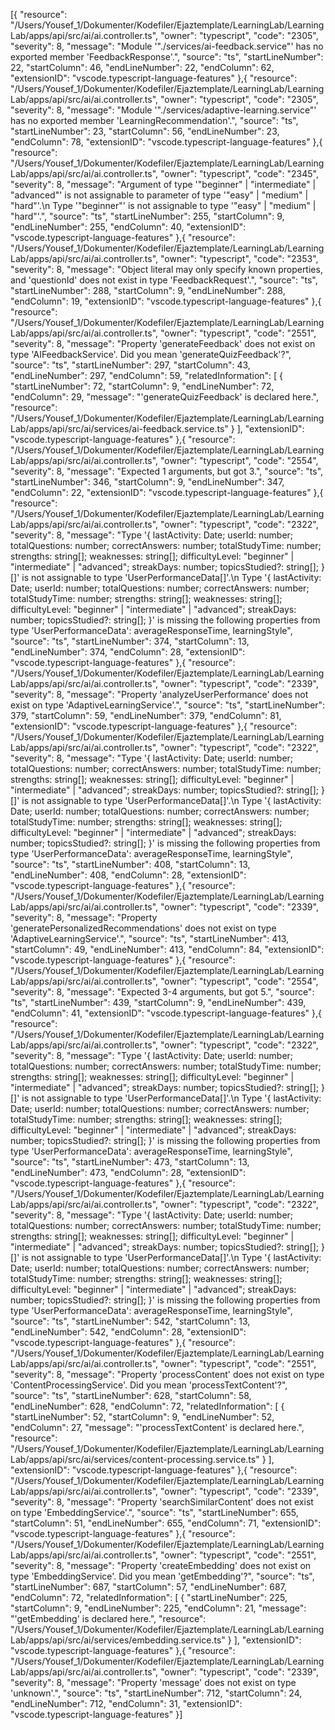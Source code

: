 [{
	"resource": "/Users/Yousef_1/Dokumenter/Kodefiler/Ejaztemplate/LearningLab/LearningLab/apps/api/src/ai/ai.controller.ts",
	"owner": "typescript",
	"code": "2305",
	"severity": 8,
	"message": "Module '\"./services/ai-feedback.service\"' has no exported member 'FeedbackResponse'.",
	"source": "ts",
	"startLineNumber": 22,
	"startColumn": 46,
	"endLineNumber": 22,
	"endColumn": 62,
	"extensionID": "vscode.typescript-language-features"
},{
	"resource": "/Users/Yousef_1/Dokumenter/Kodefiler/Ejaztemplate/LearningLab/LearningLab/apps/api/src/ai/ai.controller.ts",
	"owner": "typescript",
	"code": "2305",
	"severity": 8,
	"message": "Module '\"./services/adaptive-learning.service\"' has no exported member 'LearningRecommendation'.",
	"source": "ts",
	"startLineNumber": 23,
	"startColumn": 56,
	"endLineNumber": 23,
	"endColumn": 78,
	"extensionID": "vscode.typescript-language-features"
},{
	"resource": "/Users/Yousef_1/Dokumenter/Kodefiler/Ejaztemplate/LearningLab/LearningLab/apps/api/src/ai/ai.controller.ts",
	"owner": "typescript",
	"code": "2345",
	"severity": 8,
	"message": "Argument of type '\"beginner\" | \"intermediate\" | \"advanced\"' is not assignable to parameter of type '\"easy\" | \"medium\" | \"hard\"'.\n  Type '\"beginner\"' is not assignable to type '\"easy\" | \"medium\" | \"hard\"'.",
	"source": "ts",
	"startLineNumber": 255,
	"startColumn": 9,
	"endLineNumber": 255,
	"endColumn": 40,
	"extensionID": "vscode.typescript-language-features"
},{
	"resource": "/Users/Yousef_1/Dokumenter/Kodefiler/Ejaztemplate/LearningLab/LearningLab/apps/api/src/ai/ai.controller.ts",
	"owner": "typescript",
	"code": "2353",
	"severity": 8,
	"message": "Object literal may only specify known properties, and 'questionId' does not exist in type 'FeedbackRequest'.",
	"source": "ts",
	"startLineNumber": 288,
	"startColumn": 9,
	"endLineNumber": 288,
	"endColumn": 19,
	"extensionID": "vscode.typescript-language-features"
},{
	"resource": "/Users/Yousef_1/Dokumenter/Kodefiler/Ejaztemplate/LearningLab/LearningLab/apps/api/src/ai/ai.controller.ts",
	"owner": "typescript",
	"code": "2551",
	"severity": 8,
	"message": "Property 'generateFeedback' does not exist on type 'AIFeedbackService'. Did you mean 'generateQuizFeedback'?",
	"source": "ts",
	"startLineNumber": 297,
	"startColumn": 43,
	"endLineNumber": 297,
	"endColumn": 59,
	"relatedInformation": [
		{
			"startLineNumber": 72,
			"startColumn": 9,
			"endLineNumber": 72,
			"endColumn": 29,
			"message": "'generateQuizFeedback' is declared here.",
			"resource": "/Users/Yousef_1/Dokumenter/Kodefiler/Ejaztemplate/LearningLab/LearningLab/apps/api/src/ai/services/ai-feedback.service.ts"
		}
	],
	"extensionID": "vscode.typescript-language-features"
},{
	"resource": "/Users/Yousef_1/Dokumenter/Kodefiler/Ejaztemplate/LearningLab/LearningLab/apps/api/src/ai/ai.controller.ts",
	"owner": "typescript",
	"code": "2554",
	"severity": 8,
	"message": "Expected 1 arguments, but got 3.",
	"source": "ts",
	"startLineNumber": 346,
	"startColumn": 9,
	"endLineNumber": 347,
	"endColumn": 22,
	"extensionID": "vscode.typescript-language-features"
},{
	"resource": "/Users/Yousef_1/Dokumenter/Kodefiler/Ejaztemplate/LearningLab/LearningLab/apps/api/src/ai/ai.controller.ts",
	"owner": "typescript",
	"code": "2322",
	"severity": 8,
	"message": "Type '{ lastActivity: Date; userId: number; totalQuestions: number; correctAnswers: number; totalStudyTime: number; strengths: string[]; weaknesses: string[]; difficultyLevel: \"beginner\" | \"intermediate\" | \"advanced\"; streakDays: number; topicsStudied?: string[]; }[]' is not assignable to type 'UserPerformanceData[]'.\n  Type '{ lastActivity: Date; userId: number; totalQuestions: number; correctAnswers: number; totalStudyTime: number; strengths: string[]; weaknesses: string[]; difficultyLevel: \"beginner\" | \"intermediate\" | \"advanced\"; streakDays: number; topicsStudied?: string[]; }' is missing the following properties from type 'UserPerformanceData': averageResponseTime, learningStyle",
	"source": "ts",
	"startLineNumber": 374,
	"startColumn": 13,
	"endLineNumber": 374,
	"endColumn": 28,
	"extensionID": "vscode.typescript-language-features"
},{
	"resource": "/Users/Yousef_1/Dokumenter/Kodefiler/Ejaztemplate/LearningLab/LearningLab/apps/api/src/ai/ai.controller.ts",
	"owner": "typescript",
	"code": "2339",
	"severity": 8,
	"message": "Property 'analyzeUserPerformance' does not exist on type 'AdaptiveLearningService'.",
	"source": "ts",
	"startLineNumber": 379,
	"startColumn": 59,
	"endLineNumber": 379,
	"endColumn": 81,
	"extensionID": "vscode.typescript-language-features"
},{
	"resource": "/Users/Yousef_1/Dokumenter/Kodefiler/Ejaztemplate/LearningLab/LearningLab/apps/api/src/ai/ai.controller.ts",
	"owner": "typescript",
	"code": "2322",
	"severity": 8,
	"message": "Type '{ lastActivity: Date; userId: number; totalQuestions: number; correctAnswers: number; totalStudyTime: number; strengths: string[]; weaknesses: string[]; difficultyLevel: \"beginner\" | \"intermediate\" | \"advanced\"; streakDays: number; topicsStudied?: string[]; }[]' is not assignable to type 'UserPerformanceData[]'.\n  Type '{ lastActivity: Date; userId: number; totalQuestions: number; correctAnswers: number; totalStudyTime: number; strengths: string[]; weaknesses: string[]; difficultyLevel: \"beginner\" | \"intermediate\" | \"advanced\"; streakDays: number; topicsStudied?: string[]; }' is missing the following properties from type 'UserPerformanceData': averageResponseTime, learningStyle",
	"source": "ts",
	"startLineNumber": 408,
	"startColumn": 13,
	"endLineNumber": 408,
	"endColumn": 28,
	"extensionID": "vscode.typescript-language-features"
},{
	"resource": "/Users/Yousef_1/Dokumenter/Kodefiler/Ejaztemplate/LearningLab/LearningLab/apps/api/src/ai/ai.controller.ts",
	"owner": "typescript",
	"code": "2339",
	"severity": 8,
	"message": "Property 'generatePersonalizedRecommendations' does not exist on type 'AdaptiveLearningService'.",
	"source": "ts",
	"startLineNumber": 413,
	"startColumn": 49,
	"endLineNumber": 413,
	"endColumn": 84,
	"extensionID": "vscode.typescript-language-features"
},{
	"resource": "/Users/Yousef_1/Dokumenter/Kodefiler/Ejaztemplate/LearningLab/LearningLab/apps/api/src/ai/ai.controller.ts",
	"owner": "typescript",
	"code": "2554",
	"severity": 8,
	"message": "Expected 3-4 arguments, but got 5.",
	"source": "ts",
	"startLineNumber": 439,
	"startColumn": 9,
	"endLineNumber": 439,
	"endColumn": 41,
	"extensionID": "vscode.typescript-language-features"
},{
	"resource": "/Users/Yousef_1/Dokumenter/Kodefiler/Ejaztemplate/LearningLab/LearningLab/apps/api/src/ai/ai.controller.ts",
	"owner": "typescript",
	"code": "2322",
	"severity": 8,
	"message": "Type '{ lastActivity: Date; userId: number; totalQuestions: number; correctAnswers: number; totalStudyTime: number; strengths: string[]; weaknesses: string[]; difficultyLevel: \"beginner\" | \"intermediate\" | \"advanced\"; streakDays: number; topicsStudied?: string[]; }[]' is not assignable to type 'UserPerformanceData[]'.\n  Type '{ lastActivity: Date; userId: number; totalQuestions: number; correctAnswers: number; totalStudyTime: number; strengths: string[]; weaknesses: string[]; difficultyLevel: \"beginner\" | \"intermediate\" | \"advanced\"; streakDays: number; topicsStudied?: string[]; }' is missing the following properties from type 'UserPerformanceData': averageResponseTime, learningStyle",
	"source": "ts",
	"startLineNumber": 473,
	"startColumn": 13,
	"endLineNumber": 473,
	"endColumn": 28,
	"extensionID": "vscode.typescript-language-features"
},{
	"resource": "/Users/Yousef_1/Dokumenter/Kodefiler/Ejaztemplate/LearningLab/LearningLab/apps/api/src/ai/ai.controller.ts",
	"owner": "typescript",
	"code": "2322",
	"severity": 8,
	"message": "Type '{ lastActivity: Date; userId: number; totalQuestions: number; correctAnswers: number; totalStudyTime: number; strengths: string[]; weaknesses: string[]; difficultyLevel: \"beginner\" | \"intermediate\" | \"advanced\"; streakDays: number; topicsStudied?: string[]; }[]' is not assignable to type 'UserPerformanceData[]'.\n  Type '{ lastActivity: Date; userId: number; totalQuestions: number; correctAnswers: number; totalStudyTime: number; strengths: string[]; weaknesses: string[]; difficultyLevel: \"beginner\" | \"intermediate\" | \"advanced\"; streakDays: number; topicsStudied?: string[]; }' is missing the following properties from type 'UserPerformanceData': averageResponseTime, learningStyle",
	"source": "ts",
	"startLineNumber": 542,
	"startColumn": 13,
	"endLineNumber": 542,
	"endColumn": 28,
	"extensionID": "vscode.typescript-language-features"
},{
	"resource": "/Users/Yousef_1/Dokumenter/Kodefiler/Ejaztemplate/LearningLab/LearningLab/apps/api/src/ai/ai.controller.ts",
	"owner": "typescript",
	"code": "2551",
	"severity": 8,
	"message": "Property 'processContent' does not exist on type 'ContentProcessingService'. Did you mean 'processTextContent'?",
	"source": "ts",
	"startLineNumber": 628,
	"startColumn": 58,
	"endLineNumber": 628,
	"endColumn": 72,
	"relatedInformation": [
		{
			"startLineNumber": 52,
			"startColumn": 9,
			"endLineNumber": 52,
			"endColumn": 27,
			"message": "'processTextContent' is declared here.",
			"resource": "/Users/Yousef_1/Dokumenter/Kodefiler/Ejaztemplate/LearningLab/LearningLab/apps/api/src/ai/services/content-processing.service.ts"
		}
	],
	"extensionID": "vscode.typescript-language-features"
},{
	"resource": "/Users/Yousef_1/Dokumenter/Kodefiler/Ejaztemplate/LearningLab/LearningLab/apps/api/src/ai/ai.controller.ts",
	"owner": "typescript",
	"code": "2339",
	"severity": 8,
	"message": "Property 'searchSimilarContent' does not exist on type 'EmbeddingService'.",
	"source": "ts",
	"startLineNumber": 655,
	"startColumn": 51,
	"endLineNumber": 655,
	"endColumn": 71,
	"extensionID": "vscode.typescript-language-features"
},{
	"resource": "/Users/Yousef_1/Dokumenter/Kodefiler/Ejaztemplate/LearningLab/LearningLab/apps/api/src/ai/ai.controller.ts",
	"owner": "typescript",
	"code": "2551",
	"severity": 8,
	"message": "Property 'createEmbedding' does not exist on type 'EmbeddingService'. Did you mean 'getEmbedding'?",
	"source": "ts",
	"startLineNumber": 687,
	"startColumn": 57,
	"endLineNumber": 687,
	"endColumn": 72,
	"relatedInformation": [
		{
			"startLineNumber": 225,
			"startColumn": 9,
			"endLineNumber": 225,
			"endColumn": 21,
			"message": "'getEmbedding' is declared here.",
			"resource": "/Users/Yousef_1/Dokumenter/Kodefiler/Ejaztemplate/LearningLab/LearningLab/apps/api/src/ai/services/embedding.service.ts"
		}
	],
	"extensionID": "vscode.typescript-language-features"
},{
	"resource": "/Users/Yousef_1/Dokumenter/Kodefiler/Ejaztemplate/LearningLab/LearningLab/apps/api/src/ai/ai.controller.ts",
	"owner": "typescript",
	"code": "2339",
	"severity": 8,
	"message": "Property 'message' does not exist on type 'unknown'.",
	"source": "ts",
	"startLineNumber": 712,
	"startColumn": 24,
	"endLineNumber": 712,
	"endColumn": 31,
	"extensionID": "vscode.typescript-language-features"
}]